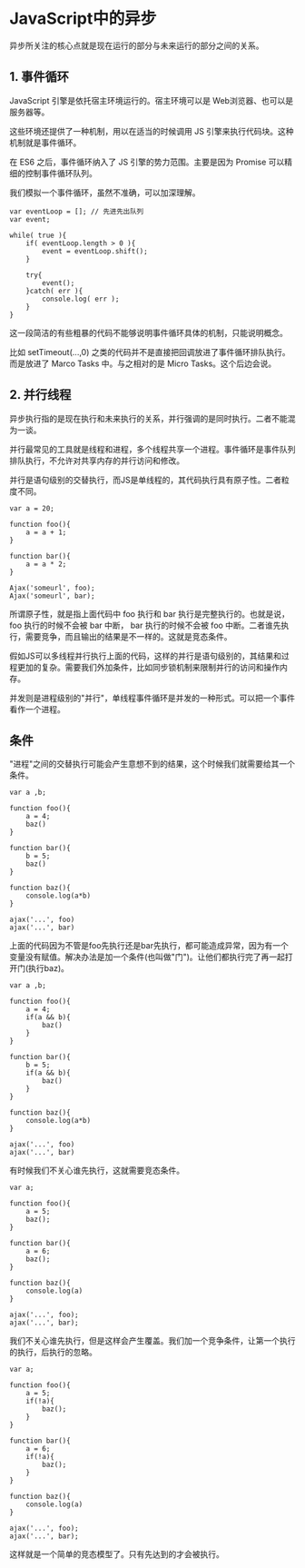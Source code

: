 # JavaScript中的异步

异步所关注的核心点就是现在运行的部分与未来运行的部分之间的关系。

## 1. 事件循环

JavaScript 引擎是依托宿主环境运行的。宿主环境可以是 Web浏览器、也可以是服务器等。

这些环境还提供了一种机制，用以在适当的时候调用 JS 引擎来执行代码块。这种机制就是事件循环。

在 ES6 之后，事件循环纳入了 JS 引擎的势力范围。主要是因为 Promise 可以精细的控制事件循环队列。

我们模拟一个事件循环，虽然不准确，可以加深理解。

```
var eventLoop = []; // 先进先出队列
var event;

while( true ){
    if( eventLoop.length > 0 ){
        event = eventLoop.shift();
    }

    try{
        event();
    }catch( err ){
        console.log( err );
    }
}
```

这一段简洁的有些粗暴的代码不能够说明事件循环具体的机制，只能说明概念。

比如 setTimeout(...,0) 之类的代码并不是直接把回调放进了事件循环排队执行。而是放进了 Marco Tasks 中。与之相对的是 Micro Tasks。这个后边会说。

## 2. 并行线程

异步执行指的是现在执行和未来执行的关系，并行强调的是同时执行。二者不能混为一谈。

并行最常见的工具就是线程和进程，多个线程共享一个进程。事件循环是事件队列排队执行，不允许对共享内存的并行访问和修改。

并行是语句级别的交替执行，而JS是单线程的，其代码执行具有原子性。二者粒度不同。

```
var a = 20;

function foo(){
    a = a + 1;
}

function bar(){
    a = a * 2;
}

Ajax('someurl', foo);
Ajax('someurl', bar);
```

所谓原子性，就是指上面代码中 foo 执行和 bar 执行是完整执行的。也就是说， foo 执行的时候不会被 bar 中断， bar 执行的时候不会被 foo 中断。二者谁先执行，需要竞争，而且输出的结果是不一样的。这就是竞态条件。

假如JS可以多线程并行执行上面的代码，这样的并行是语句级别的，其结果和过程更加的复杂。需要我们外加条件，比如同步锁机制来限制并行的访问和操作内存。

并发则是进程级别的"并行"，单线程事件循环是并发的一种形式。可以把一个事件看作一个进程。


## 条件

"进程"之间的交替执行可能会产生意想不到的结果，这个时候我们就需要给其一个条件。

```
var a ,b;

function foo(){
    a = 4;
    baz()
}

function bar(){
    b = 5;
    baz()
}

function baz(){
    console.log(a*b)
}

ajax('...', foo)
ajax('...', bar)
```

上面的代码因为不管是foo先执行还是bar先执行，都可能造成异常，因为有一个变量没有赋值。解决办法是加一个条件(也叫做"门")。让他们都执行完了再一起打开门(执行baz)。

```
var a ,b;

function foo(){
    a = 4;
    if(a && b){
        baz()
    }
}

function bar(){
    b = 5;
    if(a && b){
        baz()
    }
}

function baz(){
    console.log(a*b)
}

ajax('...', foo)
ajax('...', bar)
```

有时候我们不关心谁先执行，这就需要竞态条件。

```
var a;

function foo(){
    a = 5;
    baz();
}

function bar(){
    a = 6;
    baz();
}

function baz(){
    console.log(a)
}

ajax('...', foo);
ajax('...', bar);
```

我们不关心谁先执行，但是这样会产生覆盖。我们加一个竞争条件，让第一个执行的执行，后执行的忽略。

```
var a;

function foo(){
    a = 5;
    if(!a){
        baz();
    }
}

function bar(){
    a = 6;
    if(!a){
        baz();
    }
}

function baz(){
    console.log(a)
}

ajax('...', foo);
ajax('...', bar);
```

这样就是一个简单的竞态模型了。只有先达到的才会被执行。

